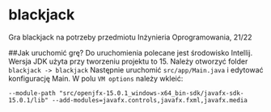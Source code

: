 # blackjack
Gra blackjack na potrzeby przedmiotu Inżynieria Oprogramowania, 21/22

##Jak uruchomić grę?
Do uruchomienia polecane jest środowisko Intellij. Wersja JDK użyta przy tworzeniu projektu to 15.
Należy otworzyć folder ``` blackjack -> blackjack ```
Następnie uruchomić ``` src/app/Main.java ``` i edytować konfigurację Main.
W polu ``` VM options ``` należy wkleić:
```
--module-path "src/openjfx-15.0.1_windows-x64_bin-sdk/javafx-sdk-15.0.1/lib" --add-modules=javafx.controls,javafx.fxml,javafx.media
```


